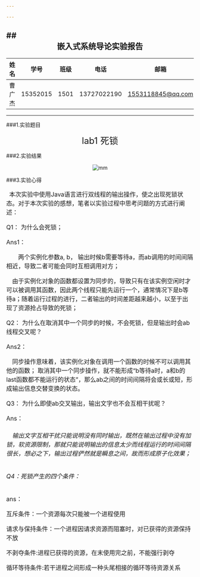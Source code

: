 ```yaml
---

---
```



##<center>嵌入式系统导论实验报告
-------

|  姓名  |    学号    |  班级  |     电话      |        邮箱         |
| :--: | :------: | :--: | :---------: | :---------------: |
| 曹广杰  | 15352015 | 1501 | 13727022190 | 1553118845@qq.com |

-----


###1.实验题目

<center><font size=5>lab1 死锁</font></center >

###2.实验结果

<div align = center>

![mm](C:\Users\Cedar\Desktop\mm.png)

</div>

###3.实验心得

<font size = 3>

&ensp;本次实验中使用Java语言进行双线程的输出操作，使之出现死锁状态。对于本次实验的感想，笔者以实验过程中思考问题的方式进行阐述：

Q1：
为什么会死锁；

Ans1：

&emsp;&emsp;两个实例化参数a, b， 输出时候b需要等待a，而ab调用的时间间隔相近，导致二者可能会同时互相调用对方；

&emsp;由于实例化对象的函数都设置为同步的，导致只有在该实例空闲时才可以被调用其函数，因此两个线程只能先运行一个，通常情况下是b等待a；随着运行过程的进行，二者输出的时间差距越来越小，以至于出现了资源抢占导致的死锁；

Q2：
为什么在取消其中一个同步的时候，不会死锁，但是输出时会ab线程交叉呢？

Ans2：

&emsp;同步操作意味着，该实例化对象在调用一个函数的时候不可以调用其他的函数；
取消其中一个同步操作，就不能形成“b等待a时，a和b的last函数都不能运行的状态”，那么ab之间的时间间隔将会或长或短，形成输出信息交替变换的状态。

Q3：
为什么即使ab交叉输出，输出文字也不会互相干扰呢？

Ans：

###### &emsp;输出文字互相干扰只能说明没有同时输出，既然在输出过程中没有加锁，软资源限制，那就只能说明输出的信息太少而线程运行的时间间隔很长，想必之下，输出过程俨然就是瞬息之间，故而形成原子化效果；

###### Q4：死锁产生的四个条件：

ans：

互斥条件：一个资源每次只能被一个进程使用 

请求与保持条件：一个进程因请求资源而阻塞时，对已获得的资源保持不放 

不剥夺条件:进程已获得的资源，在末使用完之前，不能强行剥夺 

循环等待条件:若干进程之间形成一种头尾相接的循环等待资源关系

###### </font>